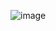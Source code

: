 ![image](https://user-images.githubusercontent.com/6586811/47815629-dcebd300-dd1e-11e8-8810-af38adb0add6.png)
